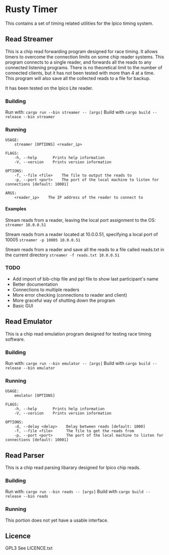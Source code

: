 # Rusty Timer

This contains a set of timing related utilities for the Ipico timing system.

## Read Streamer

This is a chip read forwarding program designed for race timing. It allows timers to overcome the connection limits on some chip reader systems.
This program connects to a single reader, and forwards all the reads to any connected listening programs. There is no theoretical limit to the number of connected clients, but it has not been tested with more than 4 at a time. This program will also save all the collected reads to a file for backup.

It has been tested on the Ipico Lite reader.

### Building

Run with: ```cargo run --bin streamer -- [args]```
Build with ```cargo build --release --bin streamer```

### Running

    USAGE:
        streamer [OPTIONS] <reader_ip>

    FLAGS:
        -h, --help       Prints help information
        -V, --version    Prints version information

    OPTIONS:
        -f, --file <file>    The file to output the reads to
        -p, --port <port>    The port of the local machine to listen for connections [default: 10001]

    ARGS:
        <reader_ip>    The IP address of the reader to connect to

#### Examples

Stream reads from a reader, leaving the local port assignment to the OS: ```streamer 10.0.0.51```

Stream reads from a reader located at 10.0.0.51, specifying a local port of 10005 ```streamer -p 10005 10.0.0.51```

Stream reads from a reader and save all the reads to a file called reads.txt in the current directory ```streamer -f reads.txt 10.0.0.51```

### TODO

- Add import of bib-chip file and ppl file to show last participant's name
- Better documentation
- Connections to multiple readers
- More error checking (connections to reader and client)
- More graceful way of shutting down the program
- Basic GUI

## Read Emulator

This is a chip read emulation program designed for testing race timing software.

### Building

Run with: ```cargo run --bin emulator -- [args]```
Build with ```cargo build --release --bin emulator```

### Running

    USAGE:
        emulator [OPTIONS]

    FLAGS:
        -h, --help       Prints help information
        -V, --version    Prints version information

    OPTIONS:
        -d, --delay <delay>    Delay between reads [default: 1000]
        -f, --file <file>      The file to get the reads from
        -p, --port <port>      The port of the local machine to listen for connections [default: 10001]

## Read Parser

This is a chip read parsing libarary designed for Ipico chip reads.

### Building

Run with: ```cargo run --bin reads -- [args]```
Build with ```cargo build --release --bin reads```

### Running

This portion does not yet have a usable interface.

## Licence

GPL3
See LICENCE.txt

